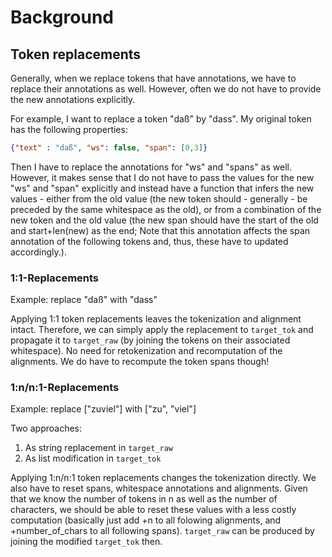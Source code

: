 # Background

## Token replacements

Generally, when we replace tokens that have annotations, we have to replace their annotations as well.
However, often we do not have to provide the new annotations explicitly.

For example, I want to replace a token "daß" by "dass". My original token has the following properties:
```json
{"text" : "daß", "ws": false, "span": [0,3]}
```
Then I have to replace the annotations for "ws" and "spans" as well. However, it makes sense that I do not have to pass the values for the new "ws" and "span" explicitly and instead have a function that infers the new values - either from the old value (the new token should - generally - be preceded by the same whitespace as the old), or from a combination of the new token and the old value (the new span should have the start of the old and start+len(new) as the end; Note that this annotation affects the span annotation of the following tokens and, thus, these have to updated accordingly.).


### 1:1-Replacements

Example: replace "daß" with "dass"

Applying 1:1 token replacements leaves the tokenization and alignment intact. Therefore, we can simply apply the replacement to `target_tok` and propagate it to `target_raw` (by joining the tokens on their associated whitespace). No need for retokenization and recomputation of the alignments. We do have to recompute the token spans though!

### 1:n/n:1-Replacements

Example: replace ["zuviel"] with ["zu", "viel"]

Two approaches:
1. As string replacement in `target_raw`
2. As list modification in `target_tok`

Applying 1:n/n:1 token replacements changes the tokenization directly. We also have to reset spans, whitespace annotations and alignments. Given that we know the number of tokens in n as well as the number of characters, we should be able to reset these values with a less costly computation (basically just add +n to all folowing alignments, and +number_of_chars to all following spans). `target_raw` can be produced by joining the modified `target_tok` then.
